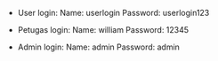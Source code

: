 - User login:
Name: userlogin
Password: userlogin123

- Petugas login:
Name: william
Password: 12345

- Admin login:
Name: admin
Password: admin
